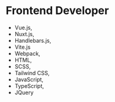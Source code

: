 # Frontend Developer

- Vue.js,
- Nuxt.js,
- Handlebars.js,
- Vite.js
- Webpack,
- HTML,
- SCSS,
- Tailwind CSS,
- JavaScript,
- TypeScript,
- JQuery

